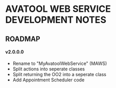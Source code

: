 ﻿# AVATOOL WEB SERVICE DEVELOPMENT NOTES
## ROADMAP
#### v2.0.0.0
* Rename to "MyAvatoolWebService" (MAWS)
* Split actions into seperate classes
* Split returning the OO2 into a seperate class
* Add Appointment Scheduler code